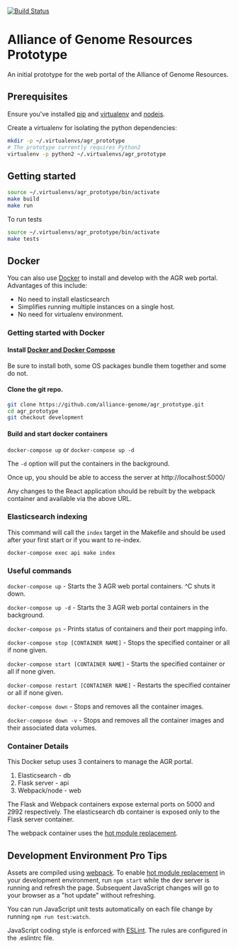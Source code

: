 [![Build Status](https://travis-ci.org/alliance-genome/agr_prototype.svg?branch=master)](https://travis-ci.org/alliance-genome/agr_prototype)

# Alliance of Genome Resources Prototype
An initial prototype for the web portal of the Alliance of Genome
Resources.

## Prerequisites

Ensure you've installed [pip][1] and [virtualenv][2] and [nodejs][3].

Create a virtualenv for isolating the python dependencies:

```bash
mkdir -p ~/.virtualenvs/agr_prototype
# The prototype currently requires Python2
virtualenv -p python2 ~/.virtualenvs/agr_prototype
```

## Getting started
```bash
source ~/.virtualenvs/agr_prototype/bin/activate
make build
make run
```

To run tests

```bash
source ~/.virtualenvs/agr_prototype/bin/activate
make tests
```

## Docker

You can also use [Docker][7] to install and develop with the AGR web portal.  Advantages of
this include:

* No need to install elasticsearch
* Simplifies running multiple instances on a single host.
* No need for virtualenv environment.

### Getting started with Docker

#### Install [Docker and Docker Compose](https:///www.docker.com/products/overview)

Be sure to install both, some OS packages bundle them together and some do not.

#### Clone the git repo.

```bash
git clone https://github.com/alliance-genome/agr_prototype.git
cd agr_prototype
git checkout development
```

#### Build and start docker containers

`docker-compose up` or `docker-compose up -d` 

The `-d` option will put the containers in the background.

Once up, you should be able to access the server at http://localhost:5000/

Any changes to the React application should be rebuilt by the webpack container
and available via the above URL.

### Elasticsearch indexing

This command will call the `index` target in the Makefile and should be
used after your first start or if you want to re-index.

`docker-compose exec api make index`

### Useful commands

`docker-compose up` - Starts the 3 AGR web portal containers.  ^C shuts it down.

`docker-compose up -d` - Starts the 3 AGR web portal containers in the background.

`docker-compose ps` - Prints status of containers and their port mapping info.

`docker-compose stop [CONTAINER NAME]` - Stops the specified container or all if none given.

`docker-compose start [CONTAINER NAME]` - Starts the specified container or all if none given.

`docker-compose restart [CONTAINER NAME]` - Restarts the specified container or all if none given.

`docker-compose down` - Stops and removes all the container images.

`docker-compose down -v` - Stops and removes all the container images and their associated data volumes.

### Container Details

This Docker setup uses 3 containers to manage the AGR portal.

1. Elasticsearch - db
2. Flask server  - api
3. Webpack/node  - web

The Flask and Webpack containers expose external ports on 5000 and 2992 respectively.
The elasticsearch db container is exposed only to the Flask server container.

The webpack container uses the [hot module replacement][5].

## Development Environment Pro Tips
Assets are compiled using [webpack][4]. 
To enable [hot module replacement][5] in your development environment,
run `npm start` while the dev server is running and refresh the page.
Subsequent JavaScript changes will go to your browser as a "hot
update" without refreshing.

You can run JavaScript unit tests automatically on each file change by
running `npm run test:watch`.

JavaScript coding style is enforced with [ESLint][6].
The rules are configured in the .eslintrc file.

[1]: https://pip.pypa.io/en/stable/installing/
[2]: https://virtualenv.pypa.io/en/stable/installation/
[3]: https://docs.npmjs.com/getting-started/installing-node
[4]: https://webpack.github.io/
[5]: https://webpack.github.io/docs/hot-module-replacement.html
[6]: http://eslint.org/
[7]: https://www.docker.com/
[8]: https://www.elastic.co/downloads/elasticsearch
[9]: https://nodejs.org
